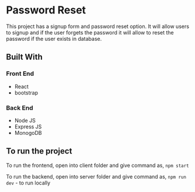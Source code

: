 # Password Reset

This project has a signup form and password reset option. It will allow users to signup and if the user forgets the password it will allow to reset the password if the user exists in database.

## Built With 

### Front End

* React
* bootstrap

### Back End

* Node JS
* Express JS
* MonogoDB

## To run the project

To run the frontend, open into client folder and give command as, 
`npm start` 

To run the backend, open into server folder and give command as, 
`npm run dev` - to run locally